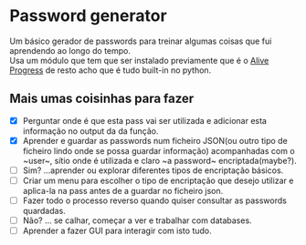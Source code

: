 # Password generator

Um básico gerador de passwords para treinar algumas coisas que fui aprendendo ao longo do tempo.  
Usa um módulo que tem que ser instalado previamente que é o [Alive Progress](https://github.com/rsalmei/alive-progress) de resto acho que é tudo built-in no python.

## Mais umas coisinhas para fazer

- [x] Perguntar onde é que esta pass vai ser utilizada e adicionar esta informação no output da da função.  
- [x] Aprender e guardar as passwords num ficheiro JSON(ou outro tipo de ficheiro lindo onde se possa guardar informação) acompanhadas com o ~user~, sítio onde é utilizada e claro ~a password~ encriptada(maybe?).  
- [ ] Sim? ...aprender ou explorar diferentes tipos de encriptação básicos.
- [ ] Criar um menu para escolher o tipo de encriptação que desejo utilizar e aplica-la na pass antes de a guardar no ficheiro json.  
- [ ] Fazer todo o processo reverso quando quiser consultar as passwords quardadas.  
- [ ] Não? ... se calhar, começar a ver e trabalhar com databases.  
- [ ] Aprender a fazer GUI para interagir com isto tudo.  

